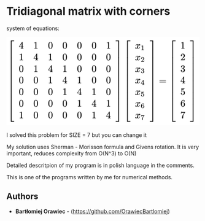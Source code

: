 # Tridiagonal matrix with corners

system of equations:

![alt text](https://github.com/OrawiecBartlomiej/Numerical-methods/blob/master/matrix.png?raw=true)

I solved this problem for SIZE = 7 but you can change it

My solution uses Sherman - Morisson formula and Givens rotation.
It is very important, reduces complexity from O(N^3) to O(N)

Detailed descritpion of my program is in polish language in the comments.

This is one of the programs written by me for numerical methods.

## Authors

* **Bartłomiej Orawiec** - (https://github.com/OrawiecBartlomiej)
